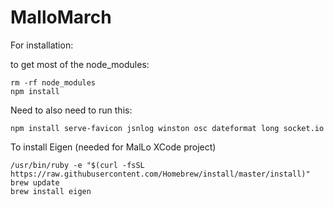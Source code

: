 # MalloMarch

For installation:

to get most of the node_modules:
```
rm -rf node_modules
npm install
```

Need to also need to run this:
```
npm install serve-favicon jsnlog winston osc dateformat long socket.io
```

To install Eigen (needed for MalLo XCode project)
```
/usr/bin/ruby -e "$(curl -fsSL https://raw.githubusercontent.com/Homebrew/install/master/install)"
brew update
brew install eigen
```


